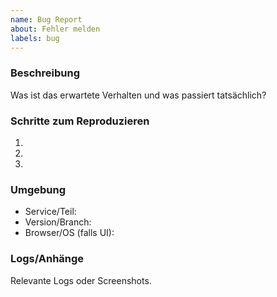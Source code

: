 ```yaml
---
name: Bug Report
about: Fehler melden
labels: bug
---
```


### Beschreibung

Was ist das erwartete Verhalten und was passiert tatsächlich?

### Schritte zum Reproduzieren
1.
2.
3.

### Umgebung
- Service/Teil:
- Version/Branch:
- Browser/OS (falls UI):

### Logs/Anhänge

Relevante Logs oder Screenshots.

